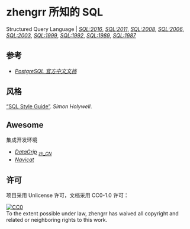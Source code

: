 # zhengrr 所知的 SQL

Structured Query Language
| [*SQL:2016*](https://iso.org/standard/63555.html),
  [*SQL:2011*](https://iso.org/standard/53681.html),
  [*SQL:2008*](https://iso.org/standard/45498.html),
  [*SQL:2006*](https://iso.org/standard/38647.html),
  [*SQL:2003*](https://iso.org/standard/34132.html),
  [*SQL:1999*](https://iso.org/standard/26196.html),
  [*SQL:1992*](https://iso.org/standard/16663.html),
  [*SQL:1989*](https://iso.org/standard/16662.html),
  [*SQL:1987*](https://iso.org/standard/16661.html)

## 参考

*   [*PostgreSQL 官方中文文档*](http://www.postgres.cn/v2/document)

## 风格

[“SQL Style Guide”](https://www.sqlstyle.guide). *Simon Holywell*.

## Awesome

集成开发环境

*   [*DataGrip*](https://jetbrains.com/datagrip) <sub>
        [*zh_CN*](https://github.com/pingfangx/jetbrains-in-chinese/tree/master/DataGrip) </sub>
*   [*Navicat*](https://navicat.com/)

## 许可

项目采用 Unlicense 许可，文档采用 CC0-1.0 许可：

<p xmlns:dct="https://purl.org/dc/terms/">
  <a rel="license"
     href="https://creativecommons.org/publicdomain/zero/1.0/">
    <img src="https://licensebuttons.net/p/zero/1.0/88x31.png" style="border-style: none;" alt="CC0" />
  </a>
  <br />
  To the extent possible under law,
  <span resource="[_:publisher]" rel="dct:publisher">
    <span property="dct:title">zhengrr</span></span>
  has waived all copyright and related or neighboring rights to this work.
</p>
